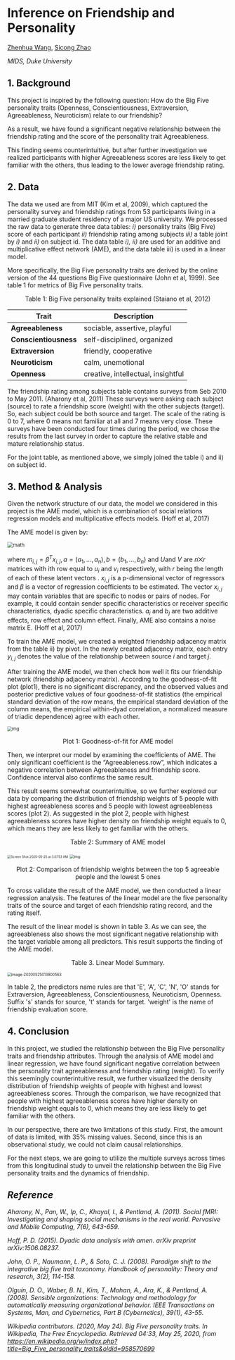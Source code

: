 # Inference on Friendship and Personality

<a href="mailto:zhenhua.wang@duke.edu">Zhenhua Wang</a>,   <a href='mailto: sz163@duke.edu'>Sicong Zhao</a>

*MIDS, Duke University*



## 1. Background

This project is inspired by the following question: How do the Big Five personality traits (Openness, Conscientiousness, Extraversion, Agreeableness, Neuroticism) relate to our friendship?

As a result, we have found a significant negative relationship between the friendship rating and the score of the personality trait Agreeableness. 

This finding seems counterintuitive, but after further investigation we realized participants with higher Agreeableness scores are less likely to get familiar with the others, thus leading to the lower average friendship rating.



## 2. Data

The data we used are from MIT (Kim et al, 2009), which captured the personality survey and friendship ratings from 53 participants living in a married graduate student residency of a major US university. We processed the raw data to generate three data tables: *i)* personality traits (Big Five) score of each participant *ii)* friendship rating among subjects *iii)* a table joint by *i)* and *ii)* on subject id. The data table *i), ii)* are used for an additive and multiplicative effect network (AME), and the data table iii) is used in a linear model.

More specifically, the Big Five personality traits are derived by the online version of the 44 questions Big Five questionnaire (John et al, 1999). See table 1 for metrics of Big Five personality traits.



<p style="text-align:center">Table 1: Big Five personality traits explained (Staiano et al, 2012)</p>

| Trait                 | Description                        |
| --------------------- | ---------------------------------- |
| **Agreeableness**     | sociable, assertive, playful       |
| **Conscientiousness** | self-disciplined, organized        |
| **Extraversion**      | friendly, cooperative              |
| **Neuroticism**       | calm, unemotional                  |
| **Openness**          | creative, intellectual, insightful |





The friendship rating among subjects table contains surveys from Seb 2010 to May 2011. (Aharony et al, 2011) These surveys were asking each subject (source) to rate a friendship score (weight) with the other subjects (target). So, each subject could be both source and target. The scale of the rating is 0 to 7, where 0 means not familiar at all and 7 means very close. These surveys have been conducted four times during the period, we chose the results from the last survey in order to capture the relative stable and mature relationship status.

For the joint table, as mentioned above, we simply joined the table i) and ii) on subject id.



## 3. Method & Analysis

Given the network structure of our data, the model we considered in this project is the AME model, which is a combination of social relations regression models and multiplicative effects models. (Hoff et al, 2017)

The AME model is given by:

<img src="./assets/math.png" alt="math" style="zoom:80%;" />

where $m_{i,j} = \beta^Tx_{i,j}, a=(a_1,...,a_n), b=(b_1,...,b_n)$ and $U$and $V$ are $n ⨉ r$ matrices with ith row equal to $u_i$ and $v_i$ respectively, with $r$ being the length of each of these latent vectors . $x_{i,j}$ is a p-dimensional vector of regressors and $\beta$ is a vector of regression coefficients to be estimated. The vector $x_{i,j}$ may contain variables that are specific to nodes or pairs of nodes. For example, it could contain sender specific characteristics or receiver specific characteristics, dyadic specific characteristics. $a_i$ and $b_j$ are two additive effects, row effect and column effect. Finally, AME also contains a noise matrix E. (Hoff et al, 2017)

To train the AME model, we created a weighted friendship adjacency matrix from the table ii) by pivot. In the newly created adjacency matrix, each entry $y_{i,j}$ denotes the value of the relationship between source $i$ and target $j$.

After training the AME model, we then check how well it fits our friendship network (friendship adjacency matrix). According to the goodness-of-fit plot (plot1), there is no significant discrepancy, and the observed values and posterior predictive values of four goodness-of-fit statistics (the empirical standard deviation of the row means, the empirical standard deviation of the column means, the empirical within-dyad correlation, a normalized measure of triadic dependence) agree with each other. 



<img src="./assets/plot1" alt="img" style="zoom:67%;" />

<p style="text-align:center">Plot 1: Goodness-of-fit for AME model</p>

Then, we interpret our model by examining the coefficients of AME. The only significant coefficient is the “Agreeableness.row”, which indicates a negative correlation between Agreeableness and friendship score. Confidence interval also confirms the same result. 

This result seems somewhat counterintuitive, so we further explored our data by comparing the distribution of friendship weights of 5 people with highest agreeableness scores and 5 people with lowest agreeableness scores (plot 2). As suggested in the plot 2, people with highest agreeableness scores have higher density on friendship weight equals to 0, which means they are less likely to get familiar with the others.

<p style="text-align:center">Table 2: Summary of AME model
</p>

<img src="./assets/table2.png" alt="Screen Shot 2020-05-25 at 3.07.53 AM" style="zoom:50%;" />



<img src="./assets/plot2" alt="img" style="zoom:60%;" />

<p style="text-align:center">Plot 2: Comparison of friendship weights between the top 5 agreeable people and the lowest 5 ones</p>



To cross validate the result of the AME model, we then conducted a linear regression analysis. The features of the linear model are the five personality traits of the source and target of each friendship rating record, and the rating itself. 

The result of the linear model is shown in table 3. As we can see, the agreeableness also shows the most significant negative relationship with the target variable among all predictors. This result supports the finding of the AME model.



<p style="text-align:center">Table 3. Linear Model Summary.</p>

<img src="./assets/table3.png" alt="image-20200525013800563" style="zoom:60%;" />

In table 2, the predictors name rules are that 'E', 'A', 'C', 'N', 'O' stands for Extraversion, Agreeableness, Conscientiousness, Neuroticism, Openness. Suffix 's' stands for source, 't' stands for target. 'weight' is the name of friendship evaluation score.



## 4. Conclusion

In this project, we studied the relationship between the Big Five personality traits and friendship attributes. Through the analysis of AME model and linear regression, we have found significant negative correlation between the personality trait agreeableness and friendship rating (weight). To verify this seemingly counterintuitive result, we further visualized the density distribution of friendship weights of people with highest and lowest agreeableness scores. Through the comparison, we have recognized that people with highest agreeableness scores have higher density on friendship weight equals to 0, which means they are less likely to get familiar with the others. 

In our perspective, there are two limitations of this study. First, the amount of data is limited, with 35% missing values. Second, since this is an observational study, we could not claim causal relationships.

For the next steps, we are going to utilize the multiple surveys across times from this longitudinal study to unveil the relationship between the Big Five personality traits and the dynamics of friendship.



## *Reference*

*Aharony, N., Pan, W., Ip, C., Khayal, I., & Pentland, A. (2011). Social fMRI: Investigating and shaping social mechanisms in the real world. Pervasive and Mobile Computing, 7(6), 643-659.*

*Hoff, P. D. (2015). Dyadic data analysis with amen. arXiv preprint arXiv:1506.08237.*

*John, O. P., Naumann, L. P., & Soto, C. J. (2008). Paradigm shift to the integrative big five trait taxonomy. Handbook of personality: Theory and research, 3(2), 114-158.*

*Olguín, D. O., Waber, B. N., Kim, T., Mohan, A., Ara, K., & Pentland, A. (2008). Sensible organizations: Technology and methodology for automatically measuring organizational behavior. IEEE Transactions on Systems, Man, and Cybernetics, Part B (Cybernetics), 39(1), 43-55.*

*Wikipedia contributors. (2020, May 24). Big Five personality traits. In Wikipedia, The Free Encyclopedia. Retrieved 04:33, May 25, 2020, from https://en.wikipedia.org/w/index.php?title=Big_Five_personality_traits&oldid=958570699*




